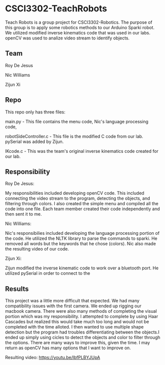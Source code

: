 # CSCI3302-TeachRobots
Teach Robots is a group project for CSCI3302-Robotics. The purpose of this group is to apply some robotics
methods to our Arduino Sparki robot. We utilized modified inverse kinematics code that was used in our labs.
openCV was used to analize video stream to identify objects.


## Team
Roy De Jesus

Nic Williams

Zijun Xi

## Repo
This repo only has three files:

main.py - This file contains the menu code, Nic's language processing code,

robotSideController.c - This file is the modified C code from our lab. pySerial was added by Zijun.

IKcode.c - This was the team's original inverse kinematics code created for our lab.

## Responsibility
Roy De Jesus:

My responsibilities included developing openCV code. This included connecting the video stream to the program,
detecting the objects, and filtering through colors. I also created the simple menu and compiled all the code into
one file.
Each team member created their code independently and then sent it to me.

Nic Williams:

Nic's responsibilies included developing the language processing portion of the code. He utilized the NLTK
library to parse the commands to sparki. He removed all words but the keywords that he chose (colors).
Nic also made the resulting video of our code.

Zijun Xi:

Zijun modified the inverse kinematic code to work over a bluetooth port. He utilized pySerial in order to
connect to the 

## Results
This project was a little more difficult that expected. We had many compatibility issues with the first camera.
We ended up rigging our macbook camera. There were also many methods of completing the visual portion which was my
responsibility. I attempted to complete by using Haar Cascades but realized this would take much too long and would not be
completed with the time alloted. I then wanted to use multiple shape detection but the program had troubles differentiating
between the objects.I ended up simply using cicles to detect the objects and color to filter through the options.
There are many ways to improve this, given the time. I may return as openCV has many options that I want to improve on.

Resulting video: https://youtu.be/lbfPLBYJUpA
